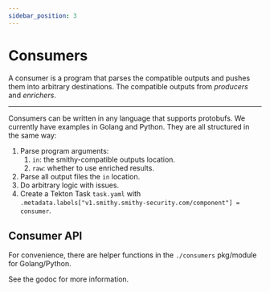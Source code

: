 ```yaml
---
sidebar_position: 3
---
```


# Consumers

A consumer is a program that parses the compatible outputs and pushes
them into arbitrary destinations. The compatible outputs from
*producers* and *enrichers*.

***

Consumers can be written in any language that supports protobufs. We currently
have examples in Golang and Python. They are all structured in the same way:

1. Parse program arguments:
   1. `in`: the smithy-compatible outputs location.
   2. `raw`: whether to use enriched results.
2. Parse all output files the `in` location.
3. Do arbitrary logic with issues.
4. Create a Tekton Task `task.yaml` with
   `.metadata.labels["v1.smithy.smithy-security.com/component"] = consumer`.

## Consumer API

For convenience, there are helper functions in the `./consumers` pkg/module for
Golang/Python.

See the godoc for more information.
